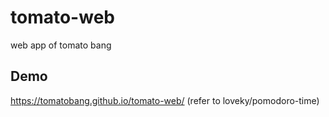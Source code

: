 # tomato-web
web app of tomato bang

## Demo
https://tomatobang.github.io/tomato-web/ (refer to loveky/pomodoro-time)